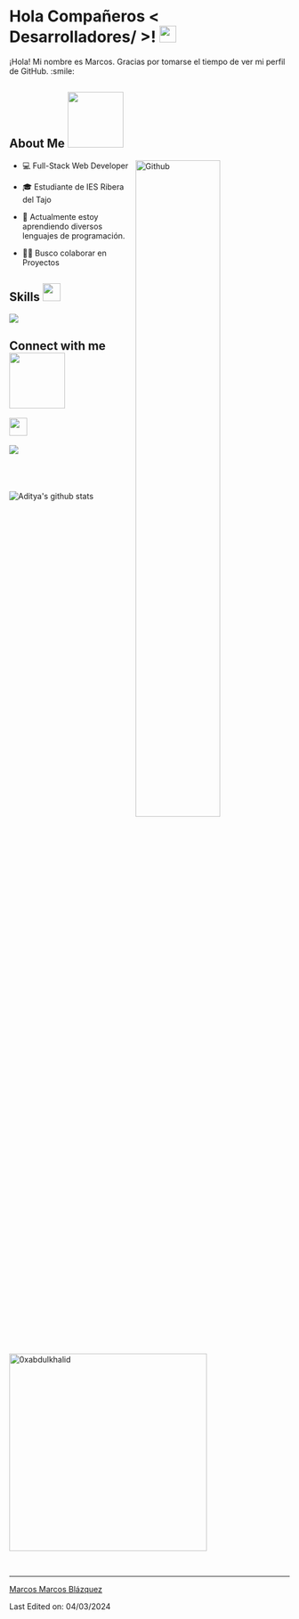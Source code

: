 <h1> Hola Compañeros < Desarrolladores/ >! <img src = "https://raw.githubusercontent.com/MartinHeinz/MartinHeinz/master/wave.gif" width = 30px> </h1>
<p align='center'>
</p>

<div size='20px'> ¡Hola! Mi nombre es Marcos. Gracias por tomarse el tiempo de ver mi perfil de GitHub. :smile: 
</div>

<h2> About Me <img src = "https://media0.giphy.com/media/KDDpcKigbfFpnejZs6/giphy.gif?cid=ecf05e47oy6f4zjs8g1qoiystc56cu7r9tb8a1fe76e05oty&rid=giphy.gif" width = 100px></h2>

<img width="55%" align="right" alt="Github" src="https://raw.githubusercontent.com/onimur/.github/master/.resources/git-header.svg" />

- 💻 Full-Stack Web Developer
  
- 🎓 Estudiante de IES Ribera del Tajo
  
- 🌱 Actualmente estoy aprendiendo diversos lenguajes de programación.
  
- 👨‍💻 Busco colaborar en Proyectos

<h2> Skills <img src = "https://media2.giphy.com/media/QssGEmpkyEOhBCb7e1/giphy.gif?cid=ecf05e47a0n3gi1bfqntqmob8g9aid1oyj2wr3ds3mg700bl&rid=giphy.gif" width = 32px> </h2>
<div display="flex">
<img src="https://skillicons.dev/icons?i=html,css,bootstrap,js,nodejs,react,php,symfony,java,mysql,linux,vscode,git,github,postman,sequelize&perline=20" />
</div>


<h2> Connect with me <img src='https://raw.githubusercontent.com/ShahriarShafin/ShahriarShafin/main/Assets/handshake.gif' width="100px"> </h2>
<a href = 'https://es.linkedin.com/in/marcoossmb'> <img width = '32px' align= 'center' src="https://raw.githubusercontent.com/rahulbanerjee26/githubAboutMeGenerator/main/icons/linked-in-alt.svg"/></a> &nbsp
<a href="mailto:marcossblazquezz@gmail.com" target="_blank"><br><br>
<img src="https://img.shields.io/badge/gmail:  marcossblazquezz-%23EA4335.svg?style=for-the-badge&logo=gmail&logoColor=white" t=mail style="margin-bottom: 5px;" /></a>
  
<br><br>
  
![Aditya's github stats](https://github-readme-stats.vercel.app/api?username=marcoossmb&show_icons=true&theme=tokyonight)
<img src="https://github-readme-stats.vercel.app/api/top-langs?username=marcoossmb&show_icons=true&locale=en&layout=compact&line_height=20&title_color=7A7ADB&icon_color=2234AE&text_color=D3D3D3&bg_color=0,000000,130F40" width="355"  alt="0xabdulkhalid"/>

<br>

-----
[Marcos Marcos Blázquez](https://github.com/marcoossmb)

Last Edited on: 04/03/2024
